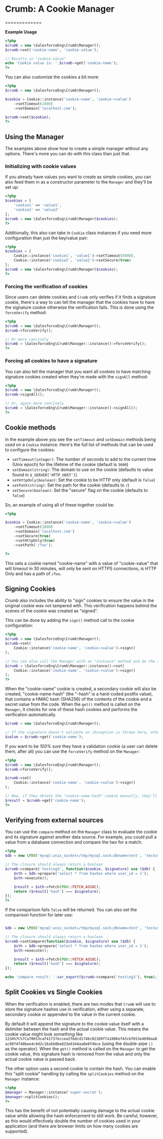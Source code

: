 # Crumb: A Cookie Manager
=============

**Example Usage**

```php
<?php
$crumb = new \SalesforceEng\Crumb\Manager();
$crumb->set('cookie-name', 'cookie-value');

// Results in "cookie-value"
echo 'Cookie value is: '.$crumb->get('cookie-name');
?>
```

You can also customize the cookies a bit more:

```php
<?php
$crumb = new \SalesforceEng\Crumb\Manager();

$cookie = Cookie::instance('cookie-name', 'cookie->value')
    ->setTimeout(1800)
    ->setDomain('localhost.com');

$crumb->set($cookie);
?>
```

## Using the Manager

The examples above show how to create a simple manager without any options. There's more you can do with this class than just that.

### Initializing with cookie values

If you already have values you want to create as simple cookies, you can also feed them in as a constructor parameter to the `Manager` and they'll be set up:

```php
<?php
$cookies = [
    'cookie1' => 'value1',
    'cookie2' => 'value2'
];
$crumb = new \SalesforceEng\Crumb\Manager($cookies);
?>
```

Additionally, this also can take in `Cookie` class instances if you need more configuration than just the key/value pair:

```php
<?php
$cookies = [
    Cookie::instance('cookie1', 'value1')->setTimeout(5000),
    Cookie::instance('cookie2', 'value2')->setSecure(true)
];
$crumb = new \SalesforceEng\Crumb\Manager($cookies);
?>
```

### Forcing the verification of cookies

Since users can delete cookies and `Crumb` only verifies if it finds a signature cookie, there's a way to can tell the manager that the cookies have to have the signature cookie otherwise the verification fails. This is done using the `forceVerify` method:

```php
<?php
$crumb = new \SalesforceEng\Crumb\Manager();
$crumb->forceVerify();

// Or more concisely
$crumb = \SalesforceEng\Crumb\Manager::instance()->forceVerify();
?>
```

### Forcing all cookies to have a signature

You can also tell the manager that you want all cookies to have matching signature cookies created when they're made with the `signAll` method:

```php
<?php
$crumb = new \SalesforceEng\Crumb\Manager();
$crumb->signAll();

// Or, again more concisely
$crumb = \SalesforceEng\Crumb\Manager::instance()->signAll();
?>
```

## Cookie methods

In the example above you see the `setTimeout` and `setDomain` methods being used on a `Cookie` instance. Here's the full list of methods that can be used to configure the cookies:

- `setTimeout(integer)`: The number of seconds to add to the current time (Unix epoch) for the lifetime of the cookie (default is `3600`)
- `setDomain(string)`: The domain to use on the cookie (defaults to value found in `$_SERVER['HTTP_HOST']`)
- `setHttpOnly(boolean)`: Set the cookie to be HTTP only (default is `false`)
- `setPath(string)`: Set the path for the cookie (defaults to `/`)
- `setSecure(boolean)`: Set the "secure" flag on the cookie (defaults to `false`)

So, an example of using all of these together could be:

```php
<?php

$cookie = Cookie::instance('cookie-name', 'cookie->value')
    ->setTimeout(1800)
    ->setDomain('localhost.com')
    ->setSecure(true)
    ->setHttpOnly(true)
    ->setPath('/foo');

?>
```

This sets a cookie named "cookie-name" with a value of "cookie-value" that will timeout in 30 minutes, will only be sent on HTTPS connections, is HTTP Only and has a path of `/foo`.

## Signing Cookies

*Crumb* also includes the ability to "sign" cookies to ensure the value in the original cookie was not tampered with. This verification happens behind the scenes of the cookie was created as "signed".

This can be done by adding the `sign()` method call to the cookie configuration:

```php
<?php
$crumb = new \SalesforceEng\Crumb\Manager();
$crumb->set(
    Cookie::instance('cookie-name', 'cookie->value')->sign()
);

// You can also call the Manager with an "instance" method and do the same thing:
$crumb = \SalesforceEng\Crumb\Manager::instance()->set(
    Cookie::instance('cookie-name', 'cookie->value')->sign()
);
?>
```

When the "cookie-name" cookie is created, a secondary cookie will also be created, "cookie-name-hash" (the "-hash" is a hard-coded postfix value), that contains a HMAC hash (SHA256) of the contents of the cookie and a secret value from the code. When the `get()` method is called on the `Manager`, it checks for one of these hash cookies and performs the verification automatically.

```php
$crumb = new \SalesforceEng\Crumb\Manager();

// If the signature doesn't validate an \Exception is thrown here, otherwise the value is returned
$value = $crumb->get('cookie-name');
```

If you want to be *100% sure* they have a validation cookie (a user can delete them, after all) you can use the `forceVerify` method on the `Manager`:

```php
<?php
$crumb = new \SalesforceEng\Crumb\Manager();
$crumb->forceVerify();

$crumb->set(
    Cookie::instance('cookie-name', 'cookie->value')->sign()
);

// Now, if they delete the "cookie-name-hash" cookie manually, they'll get an \Exception calling:
$result = $crumb->get('cookie-name');
?>
```

## Verifying from external sources

You can use the `compare` method on the `Manager` class to evaluate the cookie and its signature against another data source. For example, you could pull a value from a database connection and compare the two for a match:

```php
<?php
$db = new \PDO('mysql:unix_socket=/tmp/mysql.sock;dbname=test', 'testuser', 'testpass');

// The closure should always return a boolean
$crumb->compare('testing3', function($cookie, $signature) use ($db) {
    $sth = $db->prepare('select * from hashes where user_id = 1');
    $sth->execute();

    $result = $sth->fetch(PDO::FETCH_ASSOC);
    return ($result['hash'] === $signature);
});
?>
```

If the comparison fails `false` will be returned. You can also set the comparison function for later use:

```php

$db = new \PDO('mysql:unix_socket=/tmp/mysql.sock;dbname=test', 'testuser', 'testpass');

// The closure should always return a boolean
$crumb->setCompare(function($cookie, $signature) use ($db) {
    $sth = $db->prepare('select * from hashes where user_id = 1');
    $sth->execute();

    $result = $sth->fetch(PDO::FETCH_ASSOC);
    return ($result['hash'] === $signature);
});

echo 'compare result: '.var_export($crumb->compare('testing3'), true);
```

## Split Cookies vs Single Cookies

When the verification is enabled, there are two modes that `Crumb` will use to store the signature hashes use in verification, either using a separate, secondary cookie or appended to the value in the current cookie.

By default it will append the signature to the cookie value itself with a delimiter between the hash and the actual cookie value. This means the cookie value might look something like `1234%7C%7Ca70653caf41f37eccea2fbdcd1746c02109f7a1806ef43cbf653e4698aa8ac98f4f40bee4c9d2c16a5b8be833e6344aa0e0f4bce` (using the double-pipe `||` as the operator). When the `get()` method is called on the `Manager` to get the cookie value, this signature hash is removed from the value and only the actual cookie value is passed back.

The other option uses a second cookie to contain the hash. You can enable this "split cookie" handling by calling the `splitCookies` method on the `Manager` instance:

```php
<?php
$manager = Manager::instance('super-secret');
$manager->splitCookies();
?>
```

This has the benefit of not potentially causing damage to the actual cookie value while allowing the hash enforcement to still work. Be careful, however, as this would effectively double the number of cookies used in your application (and there are browser limits on how many cookies are supported).
